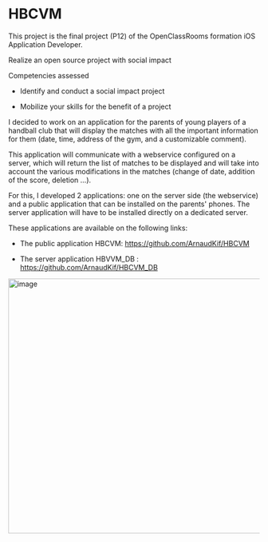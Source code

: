 # HBCVM

This project is the final project (P12) of the OpenClassRooms formation iOS Application Developer.

Realize an open source project with social impact

Competencies assessed
- Identify and conduct a social impact project

- Mobilize your skills for the benefit of a project


I decided to work on an application for the parents of young players of a handball club that will display the matches with all the important information for them (date, time, address of the gym, and a customizable comment). 

This application will communicate with a webservice configured on a server, which will return the list of matches to be displayed and will take into account the various modifications in the matches (change of date, addition of the score, deletion ...).

For this, I developed 2 applications: one on the server side (the webservice) and a public application that can be installed on the parents' phones. The server application will have to be installed directly on a dedicated server.

These applications are available on the following links: 

- The public application HBCVM: https://github.com/ArnaudKif/HBCVM 

- The server application HBVVM_DB : https://github.com/ArnaudKif/HBCVM_DB 


<img width="510" alt="image" src="https://user-images.githubusercontent.com/78606895/153749670-d7efe4f5-0e5d-4a3d-b9cb-756ba8249fa2.png">
